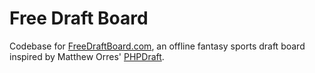 Free Draft Board
================

Codebase for [FreeDraftBoard.com](http://www.freedraftboard.com/), an offline fantasy sports draft board inspired by Matthew Orres' [PHPDraft](https://bitbucket.org/mattheworres/phpdraft).
